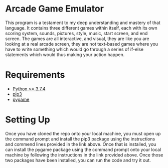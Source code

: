 # Arcade Game Emulator
 This program is a testament to my deep understanding and mastery of that language. It contains three different games within itself, each with its own scoring system, sounds, pictures, style, music, start screen, and end screen. The games are all interactive, and visual, they are like you are looking at a real arcade screen, they are not text-based games where you have to write something which would go through a series of if-else statements which would thus making your action happen.

 # Requirements
- [Python >= 3.7.4](https://www.python.org/downloads/)
- [pip3](https://pip.pypa.io/en/stable/)
- [pygame](https://www.pygame.org/wiki/GettingStarted)

# Setting Up
Once you have cloned the repo onto your local machine, you must open up the command prompt and install the pip3 package using the instructions and commend lines provided in the link above. Once that is installed, you can install the pygame package using the command prompt onto your local machine by following the instructions in the link provided above. Once those two packages have been installed, you can run the code and try it out.


